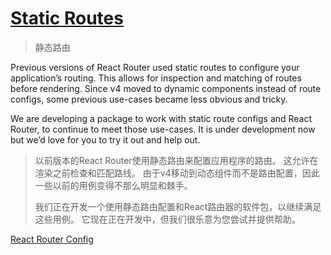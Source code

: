 # [Static Routes](https://reacttraining.com/core/guides/static-routes)

> 静态路由

Previous versions of React Router used static routes to configure your application’s routing. This allows for inspection and matching of routes before rendering. Since v4 moved to dynamic components instead of route configs, some previous use-cases became less obvious and tricky.

We are developing a package to work with static route configs and React Router, to continue to meet those use-cases. It is under development now but we’d love for you to try it out and help out.

> 以前版本的React Router使用静态路由来配置应用程序的路由。 这允许在渲染之前检查和匹配路线。 由于v4移动到动态组件而不是路由配置，因此一些以前的用例变得不那么明显和棘手。
>
> 我们正在开发一个使用静态路由配置和React路由器的软件包，以继续满足这些用例。 它现在正在开发中，但我们很乐意为您尝试并提供帮助。

[React Router Config](https://github.com/reacttraining/react-router/tree/master/packages/react-router-config)